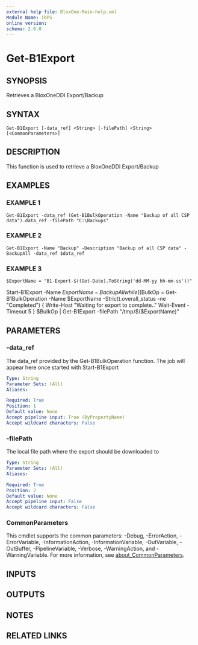 ```yaml
---
external help file: BloxOne-Main-help.xml
Module Name: ibPS
online version:
schema: 2.0.0
---
```


# Get-B1Export

## SYNOPSIS
Retrieves a BloxOneDDI Export/Backup

## SYNTAX

```
Get-B1Export [-data_ref] <String> [-filePath] <String> [<CommonParameters>]
```

## DESCRIPTION
This function is used to retrieve a BloxOneDDI Export/Backup

## EXAMPLES

### EXAMPLE 1
```
Get-B1Export -data_ref (Get-B1BulkOperation -Name "Backup of all CSP data").data_ref -filePath "C:\Backups"
```

### EXAMPLE 2
```
Get-B1Export -Name "Backup" -Description "Backup of all CSP data" -BackupAll -data_ref $data_ref
```

### EXAMPLE 3
```
$ExportName = "B1-Export-$((Get-Date).ToString('dd-MM-yy hh-mm-ss'))"
```

Start-B1Export -Name $ExportName -BackupAll
while (($BulkOp = Get-B1BulkOperation -Name $ExportName -Strict).overall_status -ne "Completed") {
    Write-Host "Waiting for export to complete.."
    Wait-Event -Timeout 5
}
$BulkOp | Get-B1Export -filePath "/tmp/$($ExportName)"

## PARAMETERS

### -data_ref
The data_ref provided by the Get-B1BulkOperation function.
The job will appear here once started with Start-B1Export

```yaml
Type: String
Parameter Sets: (All)
Aliases:

Required: True
Position: 1
Default value: None
Accept pipeline input: True (ByPropertyName)
Accept wildcard characters: False
```

### -filePath
The local file path where the export should be downloaded to

```yaml
Type: String
Parameter Sets: (All)
Aliases:

Required: True
Position: 2
Default value: None
Accept pipeline input: False
Accept wildcard characters: False
```

### CommonParameters
This cmdlet supports the common parameters: -Debug, -ErrorAction, -ErrorVariable, -InformationAction, -InformationVariable, -OutVariable, -OutBuffer, -PipelineVariable, -Verbose, -WarningAction, and -WarningVariable. For more information, see [about_CommonParameters](http://go.microsoft.com/fwlink/?LinkID=113216).

## INPUTS

## OUTPUTS

## NOTES

## RELATED LINKS

